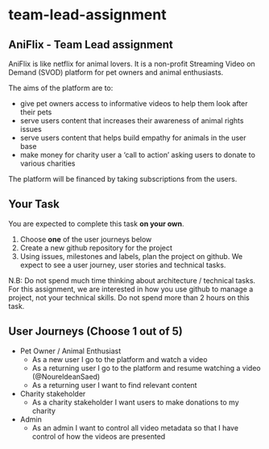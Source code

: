 # team-lead-assignment

## AniFlix - Team Lead assignment

AniFlix is like netflix for animal lovers. It is a non-profit Streaming Video on Demand (SVOD) platform for pet owners and animal enthusiasts.


The aims of the platform are to:

+ give pet owners access to informative videos to help them look after their pets
+ serve users content that increases their awareness of animal rights issues
+ serve users content that helps build empathy for animals in the user base
+ make money for charity user a ‘call to action’ asking users to donate to various charities

The platform will be financed by taking subscriptions from the users.


## Your Task

You are expected to complete this task **on your own**.


1. Choose **one** of the user journeys below
2. Create a new github repository for the project
3. Using issues, milestones and labels, plan the project on github. We expect to see a user journey, user stories and technical tasks.

N.B: Do not spend much time thinking about architecture / technical tasks. For this assignment,  we are interested in how you use github to manage a project, not your technical skills. Do not spend more than 2 hours on this task.

User Journeys (Choose 1 out of 5)
-----
- Pet Owner / Animal Enthusiast
  + As a new user I go to the platform and watch a video
  + As a returning user I go to the platform and resume watching a video (@NoureldeanSaed)
  + As a returning user I want to find relevant content
- Charity stakeholder
  + As a charity stakeholder I want users to make donations to my charity
- Admin
  + As an admin I want to control all video metadata so that I have control of how the videos are presented
